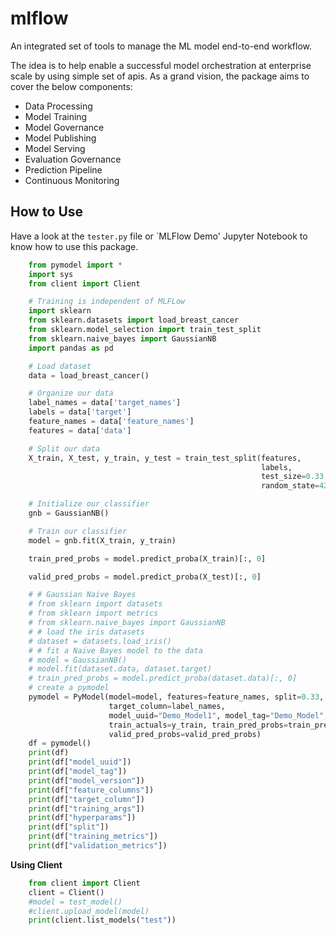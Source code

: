 # mlflow

An integrated set of tools to manage the ML model end-to-end workflow.

The idea is to help enable a successful model orchestration at enterprise scale by using simple set of apis. As a grand 
vision, the package aims to cover the below components:

- Data Processing
- Model Training
- Model Governance
- Model Publishing
- Model Serving
- Evaluation Governance
- Prediction Pipeline
- Continuous Monitoring

## How to Use

Have a look at the `tester.py` file or `MLFlow Demo' Jupyter Notebook to know how to use this package. 

```python
    from pymodel import *
    import sys
    from client import Client

    # Training is independent of MLFLow
    import sklearn
    from sklearn.datasets import load_breast_cancer
    from sklearn.model_selection import train_test_split
    from sklearn.naive_bayes import GaussianNB
    import pandas as pd

    # Load dataset
    data = load_breast_cancer()

    # Organize our data
    label_names = data['target_names']
    labels = data['target']
    feature_names = data['feature_names']
    features = data['data']

    # Split our data
    X_train, X_test, y_train, y_test = train_test_split(features,
                                                        labels,
                                                        test_size=0.33,
                                                        random_state=42)

    # Initialize our classifier
    gnb = GaussianNB()

    # Train our classifier
    model = gnb.fit(X_train, y_train)

    train_pred_probs = model.predict_proba(X_train)[:, 0]

    valid_pred_probs = model.predict_proba(X_test)[:, 0]

    # # Gaussian Naive Bayes
    # from sklearn import datasets
    # from sklearn import metrics
    # from sklearn.naive_bayes import GaussianNB
    # # load the iris datasets
    # dataset = datasets.load_iris()
    # # fit a Naive Bayes model to the data
    # model = GaussianNB()
    # model.fit(dataset.data, dataset.target)
    # train_pred_probs = model.predict_proba(dataset.data)[:, 0]
    # create a pymodel
    pymodel = PyModel(model=model, features=feature_names, split=0.33, feature_columns=feature_names,
                      target_column=label_names,
                      model_uuid="Demo_Model1", model_tag="Demo_Model", model_version="0.1",
                      train_actuals=y_train, train_pred_probs=train_pred_probs, valid_actuals=y_test,
                      valid_pred_probs=valid_pred_probs)
    df = pymodel()
    print(df)
    print(df["model_uuid"])
    print(df["model_tag"])
    print(df["model_version"])
    print(df["feature_columns"])
    print(df["target_column"])
    print(df["training_args"])
    print(df["hyperparams"])
    print(df["split"])
    print(df["training_metrics"])
    print(df["validation_metrics"])

```

**Using Client**
```python
    from client import Client
    client = Client()
    #model = test_model()
    #client.upload_model(model)
    print(client.list_models("test"))
```
